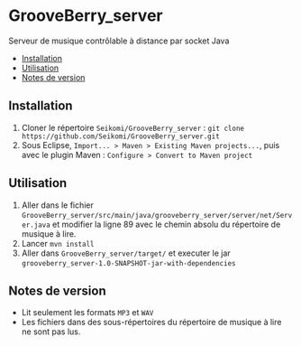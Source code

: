 # GrooveBerry_server
Serveur de musique contrôlable à distance par socket Java

- [Installation](#installation)
- [Utilisation](#utilisation)
- [Notes de version](#notes-de-version)

## Installation
1. Cloner le répertoire `Seikomi/GrooveBerry_server` : `git clone https://github.com/Seikomi/GrooveBerry_server.git`
2. Sous Eclipse, `Import... > Maven > Existing Maven projects...`, puis avec le plugin Maven : `Configure > Convert to Maven project`

## Utilisation
1. Aller dans le fichier `GrooveBerry_server/src/main/java/grooveberry_server/server/net/Server.java` et modifier la ligne 89 avec le chemin absolu du répertoire de musique à lire.
2. Lancer `mvn install`
3. Aller dans `GrooveBerry_server/target/` et executer le jar `grooveberry_server-1.0-SNAPSHOT-jar-with-dependencies`

## Notes de version
- Lit seulement les formats `MP3` et `WAV`
- Les fichiers dans des sous-répertoires du répertoire de musique à lire ne sont pas lus.
